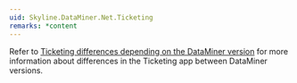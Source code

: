```yaml
---
uid: Skyline.DataMiner.Net.Ticketing
remarks: *content
---
```


Refer to [Ticketing differences depending on the DataMiner version](xref:TicketingVersionDifferences) for more information about differences in the Ticketing app between DataMiner versions.
